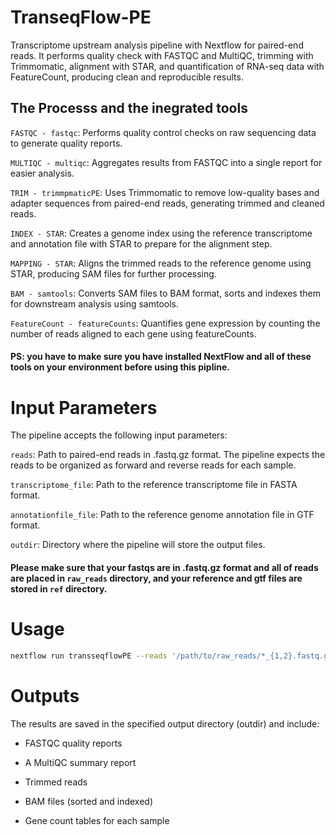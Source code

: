 # TranseqFlow-PE
Transcriptome upstream analysis pipeline with Nextflow for paired-end reads. It performs quality check with FASTQC and MultiQC, trimming with Trimmomatic, alignment with STAR, and quantification of RNA-seq data with FeatureCount, producing clean and reproducible results. 

## The Processs and the inegrated tools
  `FASTQC - fastqc`: Performs quality control checks on raw sequencing data to generate quality reports.

  `MULTIQC - multiqc`: Aggregates results from FASTQC into a single report for easier analysis.

  `TRIM - trimmpmaticPE`: Uses Trimmomatic to remove low-quality bases and adapter sequences from paired-end reads, generating trimmed and cleaned reads.

  `INDEX - STAR`: Creates a genome index using the reference transcriptome and annotation file with STAR to prepare for the alignment step.

  `MAPPING - STAR`: Aligns the trimmed reads to the reference genome using STAR, producing SAM files for further processing.

  `BAM - samtools`: Converts SAM files to BAM format, sorts and indexes them for downstream analysis using samtools.

  `FeatureCount - featureCounts`: Quantifies gene expression by counting the number of reads aligned to each gene using featureCounts.

#### PS: you have to make sure you have installed NextFlow and all of these tools on your environment before using this pipline.

# Input Parameters

The pipeline accepts the following input parameters:
  
  `reads`: Path to paired-end reads in .fastq.gz format. The pipeline expects the reads to be organized as forward and reverse reads for each sample.
  
  `transcriptome_file`: Path to the reference transcriptome file in FASTA format.
  
  `annotationfile_file`: Path to the reference genome annotation file in GTF format.
  
  `outdir`: Directory where the pipeline will store the output files.

#### Please make sure that your fastqs are in .fastq.gz format and all of reads are placed in `raw_reads` directory, and your reference and gtf files are stored in `ref` directory. 

# Usage

```bash
nextflow run transseqflowPE --reads '/path/to/raw_reads/*_{1,2}.fastq.gz' --transcriptome_file '/path/to/ref/reference.fasta' --annotationfile_file '/path/to/ref/annotation.gtf'
```

# Outputs

The results are saved in the specified output directory (outdir) and include:

  - FASTQC quality reports

  - A MultiQC summary report

  - Trimmed reads

  - BAM files (sorted and indexed)

  - Gene count tables for each sample
